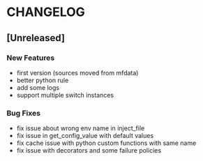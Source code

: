 # CHANGELOG

## [Unreleased]

### New Features

- first version (sources moved from mfdata)
- better python rule
- add some logs
- support multiple switch instances

### Bug Fixes

- fix issue about wrong env name in inject_file
- fix issue in get_config_value with default values
- fix cache issue with python custom functions with same name
- fix issue with decorators and some failure policies


